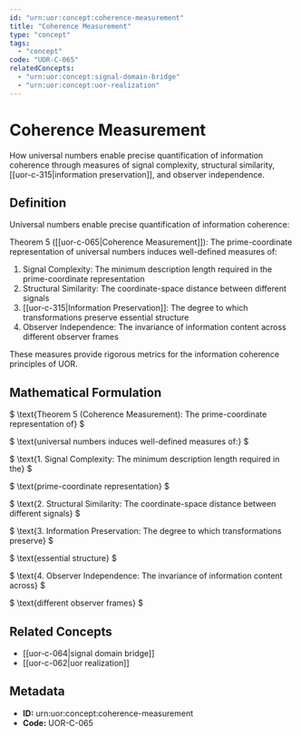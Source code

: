 ```yaml
---
id: "urn:uor:concept:coherence-measurement"
title: "Coherence Measurement"
type: "concept"
tags:
  - "concept"
code: "UOR-C-065"
relatedConcepts:
  - "urn:uor:concept:signal-domain-bridge"
  - "urn:uor:concept:uor-realization"
---
```


# Coherence Measurement

How universal numbers enable precise quantification of information coherence through measures of signal complexity, structural similarity, [[uor-c-315|information preservation]], and observer independence.

## Definition

Universal numbers enable precise quantification of information coherence:

Theorem 5 ([[uor-c-065|Coherence Measurement]]): The prime-coordinate representation of universal numbers induces well-defined measures of:

1. Signal Complexity: The minimum description length required in the prime-coordinate representation
2. Structural Similarity: The coordinate-space distance between different signals
3. [[uor-c-315|Information Preservation]]: The degree to which transformations preserve essential structure
4. Observer Independence: The invariance of information content across different observer frames

These measures provide rigorous metrics for the information coherence principles of UOR.

## Mathematical Formulation

$
\text{Theorem 5 (Coherence Measurement): The prime-coordinate representation of}
$

$
\text{universal numbers induces well-defined measures of:}
$

$
\text{1. Signal Complexity: The minimum description length required in the}
$

$
\text{prime-coordinate representation}
$

$
\text{2. Structural Similarity: The coordinate-space distance between different signals}
$

$
\text{3. Information Preservation: The degree to which transformations preserve}
$

$
\text{essential structure}
$

$
\text{4. Observer Independence: The invariance of information content across}
$

$
\text{different observer frames}
$

## Related Concepts

- [[uor-c-064|signal domain bridge]]
- [[uor-c-062|uor realization]]

## Metadata

- **ID:** urn:uor:concept:coherence-measurement
- **Code:** UOR-C-065
